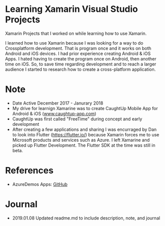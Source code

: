 # Learning Xamarin Visual Studio Projects
Xamarin Projects that I worked on while learning how to use Xamarin. 

I learned how to use Xamarin because I was looking for a way to do Crossplatform development. That is program once and it works on both Android and iOS devices. I had prior experience creating Android & iOS Apps. I hated having to create the program once on Android, then another time on iOS. So, to save time regarding development and to reach a larger audience I started to research how to create a cross-platform application. 

# Note
- Date Active December 2017 - Janurary 2018
- My drive for learnign Xamarine was to create CaughtUp Mobile App for Android & iOS (www.caughtup-app.com)
- CaughtUp was first called "FreeTime" during concept and early development
- After creating a few applications and sharing I was encurraged by Dan to look into Flutter (https://flutter.io/) because Xamarin forces me to use Microsoft products and services such as Azure. I left Xamarine and picked up Flutter Development. The Flutter SDK at the time was still in beta. 

# References
- AzureDemos Apps: [GitHub](https://github.com/Microsoft/XamarinAzure_ShoppingDemoApp)

# Journal
- 2019.01.08 Updated readme.md to include description, note, and journal 
